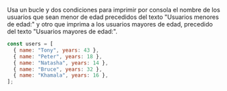 Usa un bucle y dos condiciones para imprimir por consola el nombre de los usuarios que sean menor de edad precedidos del texto "Usuarios menores de edad:" y otro que imprima a los usuarios mayores de edad, precedido del texto "Usuarios mayores de edad:".

```js
const users = [
  { name: "Tony", years: 43 },
  { name: "Peter", years: 18 },
  { name: "Natasha", years: 14 },
  { name: "Bruce", years: 32 },
  { name: "Khamala", years: 16 },
];
```
